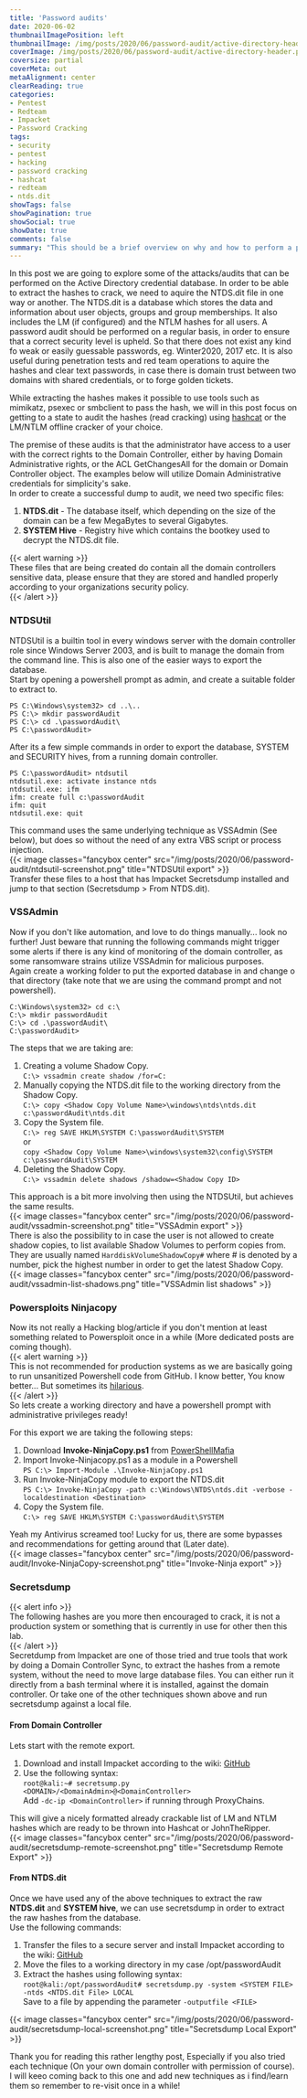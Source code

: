 ```yaml
---
title: 'Password audits'
date: 2020-06-02
thumbnailImagePosition: left
thumbnailImage: /img/posts/2020/06/password-audit/active-directory-header.png
coverImage: /img/posts/2020/06/password-audit/active-directory-header.png
coversize: partial
coverMeta: out
metaAlignment: center
clearReading: true
categories:
- Pentest
- Redteam
- Impacket
- Password Cracking
tags:
- security
- pentest
- hacking
- password cracking
- hashcat
- redteam
- ntds.dit
showTags: false
showPagination: true
showSocial: true
showDate: true
comments: false
summary: "This should be a brief overview on why and how to perform a password audit on a windows domain"
---
```

In this post we are going to explore some of the attacks/audits that can be performed on the Active Directory credential database. In order to be able to extract the hashes to crack, we need to aquire the NTDS.dit file in one way or another. The NTDS.dit is a database which stores the data and information about user objects, groups and group memberships. It also includes the LM (if configured) and the NTLM hashes for all users. A password audit should be performed on a regular basis, in order to ensure that a correct security level is upheld. So that there does not exist any kind fo weak or easily guessable passwords, eg. Winter2020, <companyname>2017 etc. It is also useful during penetration tests and red team operations to aquire the hashes and clear text passwords, in case there is domain trust between two domains with shared credentials, or to forge golden tickets.  

While extracting the hashes makes it possible to use tools such as mimikatz, psexec or smbclient to pass the hash, we will in this post focus on getting to a state to audit the hashes (read cracking) using [hashcat](https://hashcat.net/hashcat/) or the LM/NTLM offline cracker of your choice.  

The premise of these audits is that the administrator have access to a user with the correct rights to the Domain Controller, either by having Domain Administrative rights, or the ACL GetChangesAll for the domain or Domain Controller object. The examples below will utilize Domain Administrative credentials for simplicity's sake.  
In order to create a successful dump to audit, we need two specific files:
1. **NTDS.dit** - The database itself, which depending on the size of the domain can be a few MegaBytes to several Gigabytes.
2. **SYSTEM Hive** - Registry hive which contains the bootkey used to decrypt the NTDS.dit file.

{{< alert warning >}}  
These files that are being created do contain all the domain controllers sensitive data, please ensure that they are stored  and handled properly according to your organizations security policy.  
{{< /alert >}}

### NTDSUtil
NTDSUtil is a builtin tool in every windows server with the domain controller role since Windows Server 2003, and is built to manage the domain from the command line. This is also one of the easier ways to export the database.  
Start by opening a powershell prompt as admin, and create a suitable folder to extract to.
```
PS C:\Windows\system32> cd ..\..
PS C:\> mkdir passwordAudit
PS C:\> cd .\passwordAudit\
PS C:\passwordAudit>
```
After its a few simple commands in order to export the database, SYSTEM and SECURITY hives, from a running domain controller.
```
PS C:\passwordAudit> ntdsutil
ntdsutil.exe: activate instance ntds
ntdsutil.exe: ifm
ifm: create full c:\passwordAudit
ifm: quit
ntdsutil.exe: quit
```
This command uses the same underlying technique as VSSAdmin (See below), but does so without the need of any extra VBS script or process injection.  
{{< image classes="fancybox center" src="/img/posts/2020/06/password-audit/ntdsutil-screenshot.png" title="NTDSUtil export" >}}  
Transfer these files to a host that has Impacket Secretsdump installed and jump to that section (Secretsdump > From NTDS.dit).

### VSSAdmin
Now if you don't like automation, and love to do things manually... look no further! Just beware that running the following commands might trigger some alerts if there is any kind of monitoring of the domain controller, as some ransomware strains utilize VSSAdmin for malicious purposes.  
Again create a working folder to put the exported database in and change o that directory (take note that we are using the command prompt and not powershell).
```
C:\Windows\system32> cd c:\
C:\> mkdir passwordAudit
C:\> cd .\passwordAudit\
C:\passwordAudit>
```
The steps that we are taking are:
1. Creating a volume Shadow Copy.  
```C:\> vssadmin create shadow /for=C:```  
2. Manually copying the NTDS.dit file to the working directory from the Shadow Copy.  
```C:\> copy <Shadow Copy Volume Name>\windows\ntds\ntds.dit c:\passwordAudit\ntds.dit```  
3. Copy the System file.  
```C:\> reg SAVE HKLM\SYSTEM C:\passwordAudit\SYSTEM```  
or  
```copy <Shadow Copy Volume Name>\windows\system32\config\SYSTEM c:\passwordAudit\SYSTEM```
4. Deleting the Shadow Copy.  
```C:\> vssadmin delete shadows /shadow=<Shadow Copy ID>```  

This approach is a bit more involving then using the NTDSUtil, but achieves the same results.  
{{< image classes="fancybox center" src="/img/posts/2020/06/password-audit/vssadmin-screenshot.png" title="VSSAdmin export" >}}  
There is also the possibility to in case the user is not allowed to create shadow copies, to list available Shadow Volumes to perform copies from. They are usually named ```HarddiskVolumeShadowCopy#``` where # is denoted by a number, pick the highest number in order to get the latest Shadow Copy.  
{{< image classes="fancybox center" src="/img/posts/2020/06/password-audit/vssadmin-list-shadows.png" title="VSSAdmin list shadows" >}}  

### Powersploits Ninjacopy
Now its not really a Hacking blog/article if you don't mention at least something related to Powersploit once in a while (More dedicated posts are coming though).  
{{< alert warning >}}  
  This is not recommended for production systems as we are basically going to run unsanitized Powershell code from GitHub. I know better, You know better... But sometimes its [hilarious](https://medium.com/@notdan/curl-slight-of-hand-exploit-hysteria-29a82e5851d).  
{{< /alert >}}  
So lets create a working directory and have a powershell prompt with administrative privileges ready!

For this export we are taking the following steps:
1. Download **Invoke-NinjaCopy.ps1** from [PowerShellMafia](https://github.com/PowerShellMafia/PowerSploit)  
2. Import Invoke-Ninjacopy.ps1 as a module in a Powershell  
```PS C:\> Import-Module .\Invoke-NinjaCopy.ps1```
3. Run Invoke-NinjaCopy module to export the NTDS.dit  
```PS C:\> Invoke-NinjaCopy -path c:\Windows\NTDS\ntds.dit -verbose -localdestination <Destination>```
4. Copy the System file.  
```C:\> reg SAVE HKLM\SYSTEM C:\passwordAudit\SYSTEM```

Yeah my Antivirus screamed too! Lucky for us, there are some bypasses and recommendations for getting around that (Later date).  
{{< image classes="fancybox center" src="/img/posts/2020/06/password-audit/Invoke-NinjaCopy-screenshot.png" title="Invoke-Ninja export" >}}  

### Secretsdump
{{< alert info >}}  
The following hashes are you more then encouraged to crack, it is not a production system or something that is currently in use for other then this lab.  
{{< /alert >}}  
Secretdump from Impacket are one of those tried and true tools that work by doing a Domain Controller Sync, to extract the hashes from a remote system, without the need to move large database files. You can either run it directly from a bash terminal where it is installed, against the domain controller. Or take one of the other techniques shown above and run secretsdump against a local file.
#### From Domain Controller
Lets start with the remote export.
1. Download and install Impacket according to the wiki: [GitHub](https://github.com/SecureAuthCorp/impacket)
2. Use the following syntax:  
```root@kali:~# secretsump.py <DOMAIN>/<DomainAdmin>@<DomainController>```  
Add ```-dc-ip <DomainController>``` if running through ProxyChains.

This will give a nicely formatted already crackable list of LM and NTLM hashes which are ready to be thrown into Hashcat or JohnTheRipper.  
{{< image classes="fancybox center" src="/img/posts/2020/06/password-audit/secretsdump-remote-screenshot.png" title="Secretsdump Remote Export" >}}  

#### From NTDS.dit
Once we have used any of the above techniques to extract the raw **NTDS.dit** and **SYSTEM hive**, we can use secretsdump in order to extract the raw hashes from the database.   
Use the following commands:
1. Transfer the files to a secure server and install Impacket according to the wiki: [GitHub](https://github.com/SecureAuthCorp/impacket)
2. Move the files to a working directory in my case /opt/passwordAudit
3. Extract the hashes using following syntax:  
```root@kali:/opt/passwordAudit# secretsdump.py -system <SYSTEM FILE> -ntds <NTDS.dit File> LOCAL```  
Save to a file by appending the parameter ```-outputfile <FILE>```

{{< image classes="fancybox center" src="/img/posts/2020/06/password-audit/secretsdump-local-screenshot.png" title="Secretsdump Local Export" >}}  

Thank you for reading this rather lengthy post, Especially if you also tried each technique (On your own domain controller with permission of course). I will keeo coming back to this one and add new techniques as i find/learn them so remember to re-visit once in a while!
